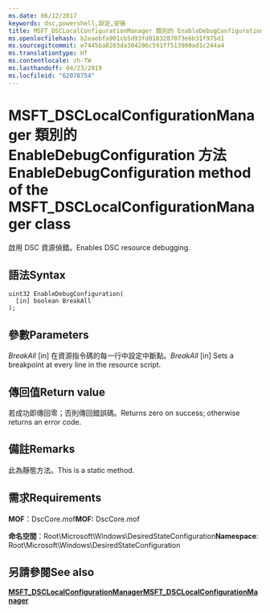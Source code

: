 ```yaml
---
ms.date: 06/12/2017
keywords: dsc,powershell,設定,安裝
title: MSFT_DSCLocalConfigurationManager 類別的 EnableDebugConfiguration 方法
ms.openlocfilehash: b2eaebfa901cb5d93fd0183287073e6b31f975d1
ms.sourcegitcommit: e7445ba8203da304286c591ff513900ad1c244a4
ms.translationtype: HT
ms.contentlocale: zh-TW
ms.lasthandoff: 04/23/2019
ms.locfileid: "62078754"
---
```

# <a name="enabledebugconfiguration-method-of-the-msftdsclocalconfigurationmanager-class"></a><span data-ttu-id="8e1d3-103">MSFT_DSCLocalConfigurationManager 類別的 EnableDebugConfiguration 方法</span><span class="sxs-lookup"><span data-stu-id="8e1d3-103">EnableDebugConfiguration method of the MSFT_DSCLocalConfigurationManager class</span></span>

<span data-ttu-id="8e1d3-104">啟用 DSC 資源偵錯。</span><span class="sxs-lookup"><span data-stu-id="8e1d3-104">Enables DSC resource debugging.</span></span>

## <a name="syntax"></a><span data-ttu-id="8e1d3-105">語法</span><span class="sxs-lookup"><span data-stu-id="8e1d3-105">Syntax</span></span>

```mof
uint32 EnableDebugConfiguration(
  [in] boolean BreakAll
);
```

## <a name="parameters"></a><span data-ttu-id="8e1d3-106">參數</span><span class="sxs-lookup"><span data-stu-id="8e1d3-106">Parameters</span></span>

<span data-ttu-id="8e1d3-107">*BreakAll* \[in\] 在資源指令碼的每一行中設定中斷點。</span><span class="sxs-lookup"><span data-stu-id="8e1d3-107">*BreakAll* \[in\] Sets a breakpoint at every line in the resource script.</span></span>

## <a name="return-value"></a><span data-ttu-id="8e1d3-108">傳回值</span><span class="sxs-lookup"><span data-stu-id="8e1d3-108">Return value</span></span>

<span data-ttu-id="8e1d3-109">若成功即傳回零；否則傳回錯誤碼。</span><span class="sxs-lookup"><span data-stu-id="8e1d3-109">Returns zero on success; otherwise returns an error code.</span></span>

## <a name="remarks"></a><span data-ttu-id="8e1d3-110">備註</span><span class="sxs-lookup"><span data-stu-id="8e1d3-110">Remarks</span></span>

<span data-ttu-id="8e1d3-111">此為靜態方法。</span><span class="sxs-lookup"><span data-stu-id="8e1d3-111">This is a static method.</span></span>

## <a name="requirements"></a><span data-ttu-id="8e1d3-112">需求</span><span class="sxs-lookup"><span data-stu-id="8e1d3-112">Requirements</span></span>

<span data-ttu-id="8e1d3-113">**MOF**：DscCore.mof</span><span class="sxs-lookup"><span data-stu-id="8e1d3-113">**MOF:** DscCore.mof</span></span>

<span data-ttu-id="8e1d3-114">**命名空間**：Root\Microsoft\Windows\DesiredStateConfiguration</span><span class="sxs-lookup"><span data-stu-id="8e1d3-114">**Namespace**: Root\Microsoft\Windows\DesiredStateConfiguration</span></span>

## <a name="see-also"></a><span data-ttu-id="8e1d3-115">另請參閱</span><span class="sxs-lookup"><span data-stu-id="8e1d3-115">See also</span></span>

[<span data-ttu-id="8e1d3-116">**MSFT_DSCLocalConfigurationManager**</span><span class="sxs-lookup"><span data-stu-id="8e1d3-116">**MSFT_DSCLocalConfigurationManager**</span></span>](msft-dsclocalconfigurationmanager.md)